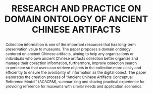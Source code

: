 ---
abstract: 'Collection information is one of the important resources that has long-term
  preservation value to museums. The paper proposes a domain ontology centered on
  ancient Chinese artifacts, aiming to help any organizations or individuals who own
  ancient Chinese artifacts collection better organize and manage their collection
  information, furthermore, improve collection search experience so that users can
  retrieve objects in the collection more easily and efficiently to ensure the availability
  of information as the digital object. The paper elaborates the creation process
  of “Ancient Chinese Artifacts Conceptual Reference Model” (ACACRM), summarizing
  and sharing practical experience for providing reference for museums with similar
  needs and application scenarios.

  '
creators:
- Ye, Yipei
date: null
document_url: https://services.phaidra.univie.ac.at/api/object/o:1424913/download
grand_parent: iPRES
institutions:
- The Palace Museum
keywords:
- museum
- collection searching
- ontology
- knowledge graph
- the palace museum
landing_page_url: https://phaidra.univie.ac.at/o:1424913
language: eng
layout: publication
license: CC BY 4.0 International
notes_url: null
parent: iPRES 2021
presentation_url: null
size: 972742
source_name: iPRES
title: RESEARCH AND PRACTICE ON DOMAIN ONTOLOGY OF ANCIENT CHINESE ARTIFACTS
type: paper
year: 2021
---